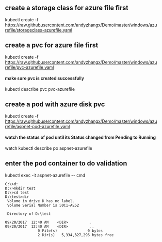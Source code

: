 ## create a storage class for azure file first
kubectl create -f https://raw.githubusercontent.com/andyzhangx/Demo/master/windows/azurefile/storageclass-azurefile.yaml

## create a pvc for azure file first
kubectl create -f https://raw.githubusercontent.com/andyzhangx/Demo/master/windows/azurefile/pvc-azurefile.yaml
#### make sure pvc is created successfully
kubectl describe pvc pvc-azurefile

## create a pod with azure disk pvc
kubectl create -f https://raw.githubusercontent.com/andyzhangx/Demo/master/windows/azurefile/aspnet-pod-azurefile.yaml
#### watch the status of pod until its Status changed from Pending to Running
watch kubectl describe po aspnet-azurefile

## enter the pod container to do validation
kubectl exec -it aspnet-azurefile -- cmd

```
C:\>d:
D:\>mkdir test
D:\>cd test
D:\test>dir
 Volume in drive D has no label.
 Volume Serial Number is 50C1-AE52

 Directory of D:\test

09/20/2017  12:40 AM    <DIR>          .
09/20/2017  12:40 AM    <DIR>          ..
               0 File(s)              0 bytes
               2 Dir(s)   5,334,327,296 bytes free
```



